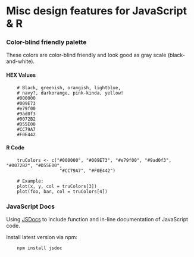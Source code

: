 # Misc design features for JavaScript & R

### Color-blind friendly palette

These colors are color-blind friendly and look good as gray scale (black-and-white).

#### HEX Values

```
    # Black, greenish, orangish, lightblue,
    # navy?, darkorange, pink-kinda, yellow!
    #000000
    #009E73
    #e79f00
    #9ad0f3
    #0072B2
    #D55E00
    #CC79A7
    #F0E442
```

#### R Code

```
    truColors <- c("#000000", "#009E73", "#e79f00", "#9ad0f3", "#0072B2", "#D55E00",
                    "#CC79A7", "#F0E442")

    # Example:
    plot(x, y, col = truColors[3])
    plot(foo, bar, col = truColors[4])
```

### JavaScript Docs

Using [JSDocs](https://github.com/jsdoc3/jsdoc) to include function and in-line documentation of JavaScript code.

Install latest version via npm:

```
    npm install jsdoc
```

